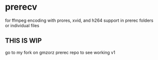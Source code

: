 # prerecv
for ffmpeg encoding with prores, xvid, and h264 support in prerec folders or individual files

## THIS IS WIP
go to my fork on gmzorz prerec repo to see working v1
